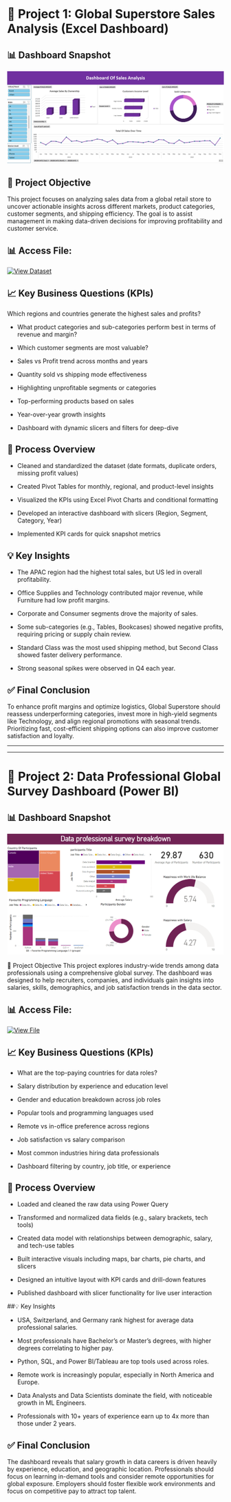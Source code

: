 # 🧩 Project 1: Global Superstore Sales Analysis (Excel Dashboard)
## 📊 Dashboard Snapshot
![Sales Dashboard](https://raw.githubusercontent.com/mmousaa/Projects/main/assets/Dashboard_Sales%20Analysis.png)

## 📌 Project Objective
This project focuses on analyzing sales data from a global retail store to uncover actionable insights across different markets, product categories, customer segments, and shipping efficiency. The goal is to assist management in making data-driven decisions for improving profitability and customer service.

## 📊 Access File:
[![View Dataset](https://img.shields.io/badge/View-Dataset-blue)](https://github.com/mmousaa/Projects/blob/main/assets/Sales%20Analysis%20Dashboard.xlsx)

## 📈 Key Business Questions (KPIs)
Which regions and countries generate the highest sales and profits?

- What product categories and sub-categories perform best in terms of revenue and margin?

- Which customer segments are most valuable?

- Sales vs Profit trend across months and years

- Quantity sold vs shipping mode effectiveness

- Highlighting unprofitable segments or categories

- Top-performing products based on sales

- Year-over-year growth insights

- Dashboard with dynamic slicers and filters for deep-dive

## 🔧 Process Overview
- Cleaned and standardized the dataset (date formats, duplicate orders, missing profit values)

- Created Pivot Tables for monthly, regional, and product-level insights

- Visualized the KPIs using Excel Pivot Charts and conditional formatting

- Developed an interactive dashboard with slicers (Region, Segment, Category, Year)

- Implemented KPI cards for quick snapshot metrics

## 💡 Key Insights
- The APAC region had the highest total sales, but US led in overall profitability.

- Office Supplies and Technology contributed major revenue, while Furniture had low profit margins.

- Corporate and Consumer segments drove the majority of sales.

- Some sub-categories (e.g., Tables, Bookcases) showed negative profits, requiring pricing or supply chain review.

- Standard Class was the most used shipping method, but Second Class showed faster delivery performance.

- Strong seasonal spikes were observed in Q4 each year.

## ✅ Final Conclusion
To enhance profit margins and optimize logistics, Global Superstore should reassess underperforming categories, invest more in high-yield segments like Technology, and align regional promotions with seasonal trends. Prioritizing fast, cost-efficient shipping options can also improve customer satisfaction and loyalty.

  

---
***

  
# 🧩 Project 2: Data Professional Global Survey Dashboard (Power BI)
## 📊 Dashboard Snapshot
![Survey Dashboard](https://raw.githubusercontent.com/mmousaa/Projects/main/assets/Dashboard_data%20survey.png)

📌 Project Objective
This project explores industry-wide trends among data professionals using a comprehensive global survey. The dashboard was designed to help recruiters, companies, and individuals gain insights into salaries, skills, demographics, and job satisfaction trends in the data sector.

## 📊 Access File:
[![View File](https://img.shields.io/badge/View-Survey_File-blueviolet)](https://github.com/mmousaa/Projects/blob/main/assets/data%20professional%20survey.pbix) 

## 📈 Key Business Questions (KPIs)
- What are the top-paying countries for data roles?

- Salary distribution by experience and education level

- Gender and education breakdown across job roles

- Popular tools and programming languages used

- Remote vs in-office preference across regions

- Job satisfaction vs salary comparison

- Most common industries hiring data professionals

- Dashboard filtering by country, job title, or experience

## 🔧 Process Overview
- Loaded and cleaned the raw data using Power Query

- Transformed and normalized data fields (e.g., salary brackets, tech tools)

- Created data model with relationships between demographic, salary, and tech-use tables

- Built interactive visuals including maps, bar charts, pie charts, and slicers

- Designed an intuitive layout with KPI cards and drill-down features

- Published dashboard with slicer functionality for live user interaction

##💡 Key Insights
- USA, Switzerland, and Germany rank highest for average data professional salaries.

- Most professionals have Bachelor’s or Master’s degrees, with higher degrees correlating to higher pay.

- Python, SQL, and Power BI/Tableau are top tools used across roles.

- Remote work is increasingly popular, especially in North America and Europe.

- Data Analysts and Data Scientists dominate the field, with noticeable growth in ML Engineers.

- Professionals with 10+ years of experience earn up to 4x more than those under 2 years.

## ✅ Final Conclusion
The dashboard reveals that salary growth in data careers is driven heavily by experience, education, and geographic location. Professionals should focus on learning in-demand tools and consider remote opportunities for global exposure. Employers should foster flexible work environments and focus on competitive pay to attract top talent.

